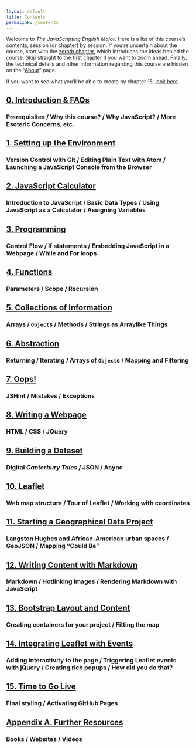 ```yaml
---
layout: default
title: Contents
permalink: /contents
---
```


Welcome to *The JavaScripting English Major*. Here is a list of this course’s
contents, session (or chapter) by session. If you’re uncertain about the
course, start with the [zeroth chapter](/0-introduction), which introduces the
ideas behind the course. Skip straight to the [first chapter](/1-environment)
if you want to zoom ahead. Finally, the technical details and other
information regarding this course are hidden on the “[About](/about)” page.

If you want to see what you’ll be able to create by chapter 15, [look
here](/examples/could-be.html).

<div class="contents">

## [0. Introduction & FAQs](/0-introduction)

### Prerequisites / Why this course? / Why JavaScript? / More Esoteric Concerns, etc.

## [1. Setting up the Environment](/1-environment)

### Version Control with Git / Editing Plain Text with Atom / Launching a JavaScript Console from the Browser

## [2. JavaScript Calculator](/2-calculator) 

### Introduction to JavaScript / Basic Data Types / Using JavaScript as a Calculator / Assigning Variables

## [3. Programming](/3-programming)

### Control Flow / If statements / Embedding JavaScript in a Webpage / While and For loops

## [4. Functions](/4-functions) 

### Parameters / Scope / Recursion

## [5. Collections of Information](/5-collections)

### Arrays / `Object`s / Methods / Strings as Arraylike Things

## [6. Abstraction](/6-abstraction)

### Returning / Iterating / Arrays of `Object`s / Mapping and Filtering

## [7. Oops!](/7-errors)

### JSHint / Mistakes / Exceptions

## [8. Writing a Webpage](/8-webpage)

### HTML / CSS / JQuery

## [9. Building a Dataset](/9-dataset)

### Digital *Canterbury Tales* / JSON / Async

## [10. Leaflet](/10-leaflet)

### Web map structure / Tour of Leaflet / Working with coordinates

## [11. Starting a Geographical Data Project](/11-geojson)

### Langston Hughes and African-American urban spaces / GeoJSON / Mapping “Could Be”

## [12. Writing Content with Markdown](/12-markdown)

### Markdown / Hotlinking Images / Rendering Markdown with JavaScript

## [13. Bootstrap Layout and Content](/13-bootstrap)

### Creating containers for your project / Fitting the map

## [14. Integrating Leaflet with Events](/14-events-popups)

### Adding interactivity to the page / Triggering Leaflet events with jQuery / Creating rich popups / How did you do that?

## [15. Time to Go Live](/15-go-live)

### Final styling / Activating GitHub Pages

## [Appendix A. Further Resources](/a-resources/)

### Books / Websites / Videos

</div>
